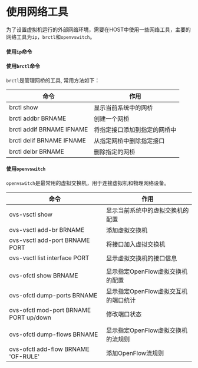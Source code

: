# 使用网络工具

为了设置虚拟机运行的外部网络环境，需要在HOST中使用一些网络工具，主要的网络工具为`ip`，`brctl`和`openvswitch`。

#### 使用`ip`命令


#### 使用`brctl`命令

`brctl`是管理网桥的工具, 常用方法如下：

| 命令 | 作用 |
| -----------------------	| ------------ |
| brctl show 				| 显示当前系统中的网桥	 		|
| brctl addbr BRNAME 		| 创建一个网桥 					|
| brctl addif BRNAME IFNAME | 将指定接口添加到指定的网桥中 	|
| brctl delif BRNAME IFNAME | 从指定网桥中删除指定接口 	|
| brctl delbr BRNAME 		| 删除指定的网桥		 	|

#### 使用`openvswitch`

`openvswitch`是最常用的虚拟交换机，用于连接虚拟机和物理网络设备。

| 命令 | 作用 |
| ----------------------------------------- | ------------------------- 			|
| ovs-vsctl show 							| 显示当前系统中的虚拟交换机的配置 		|
| ovs-vsctl add-br BRNAME 					| 添加虚拟交换机 						|
| ovs-vsctl add-port BRNAME	PORT			| 将接口加入虚拟交换机					|
| ovs-vsctl list interface PORT				| 显示虚拟交换机的接口信息				|
| 											|										|
| ovs-ofctl show BRNAME						| 显示指定OpenFlow虚拟交换机的配置		|
| ovs-ofctl dump-ports BRNAME				| 显示指定OpenFlow虚拟交互机的端口统计 	|
| ovs-ofctl mod-port BRNAME	PORT up/down 	| 修改端口状态							|
| 											|										|
| ovs-ofctl dump-flows BRNAME				| 显示指定OpenFlow虚拟交换机的流规则 	|
| ovs-ofctl add-flow BRNAME	'OF-RULE'		| 添加OpenFlow流规则					|

